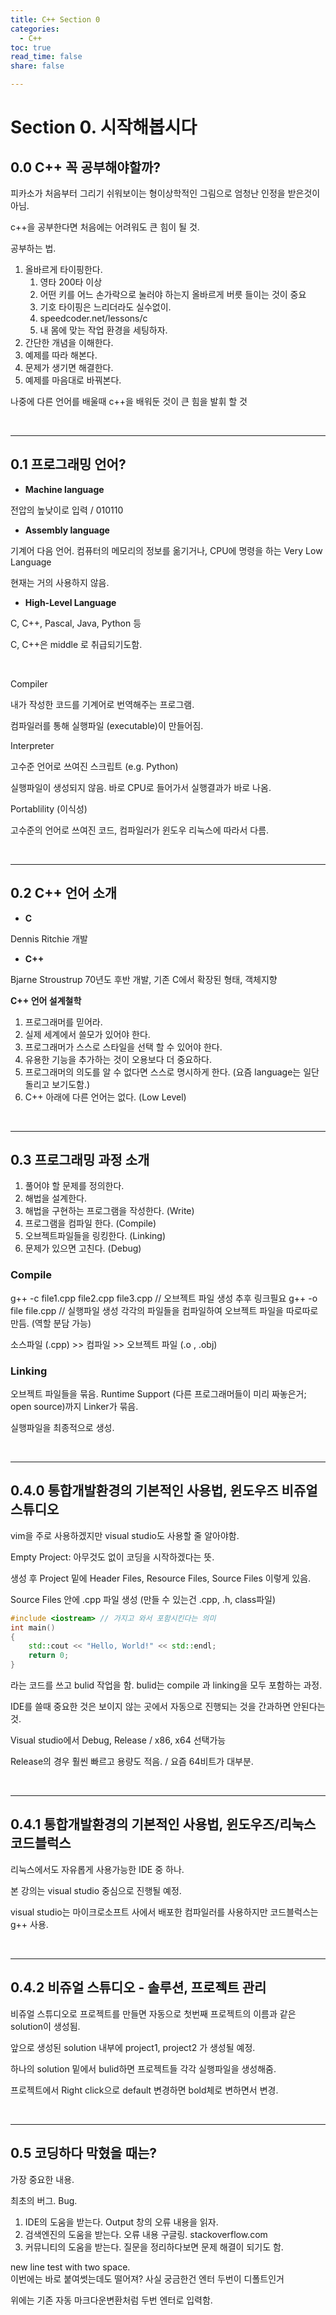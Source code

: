 ```yaml
---
title: C++ Section 0
categories:
  - C++
toc: true
read_time: false
share: false

---
```


# Section 0. 시작해봅시다

## 0.0 C++ 꼭 공부해야할까?

피카소가 처음부터 그리기 쉬워보이는 형이상학적인 그림으로 엄청난 인정을 받은것이 아님.

c++을 공부한다면 처음에는 어려워도 큰 힘이 될 것.

공부하는 법.

1. 올바르게 타이핑한다.
    1. 영타 200타 이상
    2. 어떤 키를 어느 손가락으로 눌러야 하는지 올바르게 버릇 들이는 것이 중요
    3. 기호 타이핑은 느리더라도 실수없이.
    4. speedcoder.net/lessons/c
    5. 내 몸에 맞는 작업 환경을 세팅하자.
2. 간단한 개념을 이해한다.
3. 예제를 따라 해본다.
4. 문제가 생기면 해결한다.
5. 예제를 마음대로 바꿔본다.

나중에 다른 언어를 배울때 c++을 배워둔 것이 큰 힘을 발휘 할 것

<br/>

---

## 0.1 프로그래밍 언어?

- **Machine language**

전압의 높낮이로 입력 / 010110

- **Assembly language**

기계어 다음 언어. 컴퓨터의 메모리의 정보를 옮기거나, CPU에 명령을 하는 Very Low Language

현재는 거의 사용하지 않음.

- **High-Level Language**

C, C++, Pascal, Java, Python 등

C, C++은 middle 로 취급되기도함.

<br/>

Compiler

내가 작성한 코드를 기계어로 번역해주는 프로그램.

컴파일러를 통해 실행파일 (executable)이 만들어짐.

Interpreter

고수준 언어로 쓰여진 스크립트 (e.g. Python)

실행파일이 생성되지 않음. 바로 CPU로 들어가서 실행결과가 바로 나옴.

Portablility (이식성)

고수준의 언어로 쓰여진 코드, 컴파일러가 윈도우 리눅스에 따라서 다름.

<br/>

---

## 0.2 C++ 언어 소개

- **C**

Dennis Ritchie 개발

- **C++**

Bjarne Stroustrup 70년도 후반 개발, 기존 C에서 확장된 형태, 객체지향

**C++ 언어 설계철학**

1. 프로그래머를 믿어라.
2. 실제 세계에서 쓸모가 있어야 한다.
3. 프로그래머가 스스로 스타일을 선택 할 수 있어야 한다.
4. 유용한 기능을 추가하는 것이 오용보다 더 중요하다.
5. 프로그래머의 의도를 알 수 없다면 스스로 명시하게 한다. (요즘 language는 일단 돌리고 보기도함.)
6. C++ 아래에 다른 언어는 없다. (Low Level)

<br/>

---

## 0.3 프로그래밍 과정 소개

1. 풀어야 할 문제를 정의한다.
2. 해법을 설계한다.
3. 해법을 구현하는 프로그램을 작성한다. (Write)
4. 프로그램을 컴파일 한다. (Compile)
5. 오브젝트파일들을 링킹한다. (Linking)
6. 문제가 있으면 고친다. (Debug)

### Compile

g++ -c file1.cpp file2.cpp file3.cpp // 오브젝트 파일 생성 추후 링크필요
g++ -o file file.cpp // 실행파일 생성
각각의 파일들을 컴파일하여 오브젝트 파일을 따로따로 만듬. (역할 분담 가능)

소스파일 (.cpp) >> 컴파일 >> 오브젝트 파일 (.o , .obj)

### Linking

오브젝트 파일들을 묶음. Runtime Support (다른 프로그래머들이 미리 짜놓은거; open source)까지 Linker가 묶음.

실행파일을 최종적으로 생성.

<br/>

---

## 0.4.0 통합개발환경의 기본적인 사용법, 윈도우즈 비쥬얼 스튜디오

vim을 주로 사용하겠지만 visual studio도 사용할 줄 알아야함.

Empty Project: 아무것도 없이 코딩을 시작하겠다는 뜻.

생성 후 Project 밑에 Header Files, Resource Files, Source Files 이렇게 있음.

Source Files 안에 .cpp 파일 생성 (만들 수 있는건 .cpp, .h, class파일)

```cpp
#include <iostream> // 가지고 와서 포함시킨다는 의미
int main()
{
	std::cout << "Hello, World!" << std::endl;
	return 0;
}
```

라는 코드를 쓰고 bulid 작업을 함. bulid는 compile 과 linking을 모두 포함하는 과정.

IDE를 쓸때 중요한 것은 보이지 않는 곳에서 자동으로 진행되는 것을 간과하면 안된다는 것.

Visual studio에서 Debug, Release / x86, x64 선택가능 

Release의 경우 훨씬 빠르고 용량도 적음. / 요즘 64비트가 대부분.

<br/>

---

## 0.4.1 통합개발환경의 기본적인 사용법, 윈도우즈/리눅스 코드블럭스

리눅스에서도 자유롭게 사용가능한 IDE 중 하나. 

본 강의는 visual studio 중심으로 진행될 예정.

visual studio는 마이크로소프트 사에서 배포한 컴파일러를 사용하지만 코드블럭스는 g++ 사용.

<br/>

---

## 0.4.2 비쥬얼 스튜디오 - 솔루션, 프로젝트 관리

비쥬얼 스튜디오로 프로젝트를 만들면 자동으로 첫번째 프로젝트의 이름과 같은 solution이 생성됨.

앞으로 생성된 solution 내부에 project1, project2 가 생성될 예정.

하나의 solution 밑에서 bulid하면 프로젝트들 각각 실행파일을 생성해줌.

프로젝트에서 Right click으로 default 변경하면 bold체로 변하면서 변경.

<br/>

---

## 0.5 코딩하다 막혔을 때는?

가장 중요한 내용.

최초의 버그. Bug.

1. IDE의 도움을 받는다. Output  창의 오류 내용을 읽자.
2. 검색엔진의 도움을 받는다. 오류 내용 구글링. stackoverflow.com
3. 커뮤니티의 도움을 받는다. 질문을 정리하다보면 문제 해결이 되기도 함.

new line test with two space.  
이번에는 바로 붙여썻는데도 떨어져? 사실 궁금한건 엔터 두번이 디폴트인거

위에는 기존 자동 마크다운변환처럼 두번 엔터로 입력함.
